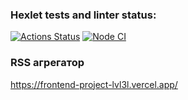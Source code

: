 ### Hexlet tests and linter status:
[![Actions Status](https://github.com/SemyonSt/frontend-project-lvl3/workflows/hexlet-check/badge.svg)](https://github.com/SemyonSt/frontend-project-lvl3/actions)
[![Node CI](https://github.com/SemyonSt/frontend-project-lvl3/actions/workflows/Linter.yml/badge.svg)](https://github.com/SemyonSt/frontend-project-lvl3/actions/workflows/Linter.yml)

### RSS агрегатор
https://frontend-project-lvl3l.vercel.app/
